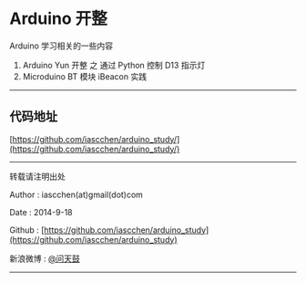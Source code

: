 # Arduino 开整 #

Arduino 学习相关的一些内容

1. Arduino Yun 开整 之 通过 Python 控制 D13 指示灯
2. Microduino BT 模块 iBeacon 实践

---

## 代码地址 ##

[https://github.com/iascchen/arduino_study/](https://github.com/iascchen/arduino_study/)

---

转载请注明出处

Author : iascchen(at)gmail(dot)com

Date : 2014-9-18

Github : [https://github.com/iascchen/arduino_study](https://github.com/iascchen/arduino_study)

新浪微博 : [@问天鼓](http://www.weibo.com/iascchen)

---